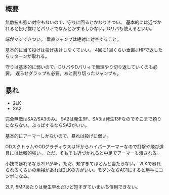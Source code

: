 ## 概要

無敵技も強い対空もないので、守りに回るとかなりきつい。
基本的には近づかれると投げ抜けとパリィでなんとかするしかない。Dリバも使えるといい。

端がマジできつい。
垂直ジャンプは絶対に対空すること。

基本的に当て投げは投げ抜けしなくていい。
4回に1回くらい垂直J.HPで返したらリターンが取れる。

守りは基本的に弱いので、DリバやDパリィで無理やり切り返していくのも必要。
遅らせグラップも必要。あと割り切ったジャンプも。

## 暴れ

- 2LK
- SA2

完全無敵はSA2/SA3のみ。
SA2は発生9F、SA3は発生13Fなのでそこまで頼りにならない。ぶっぱするならSA2がいい。

基本的にアーマーしかないので、暴れは投げに弱い。

ODスクトゥムやODグラディウスは1Fからハイパーアーマーなので打撃や飛び道具には比較的強い。
ただ、そもそも近づかれると中足でアーマーも潰される。

小技で暴れるなら2LPが4F。ただ、短すぎてほとんど当たらない。
2LKで暴れられるくらいの余裕があれば2LKの方がいい。モダンならAC1にすると勝手にコンボになる。

2LP, 5MPあたりは発生早めだけど短すぎていまいち信用できない。
